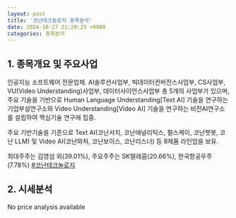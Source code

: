 ```yaml
---
layout: post
title: '코난테크놀로지 종목분석'
date: 2024-10-27 21:20:23 +0900
categories: 종목분석
---
```


## 1. 종목개요 및 주요사업

인공지능 소프트웨어 전문업체. AI솔루션사업부, 빅데이터컨버전스사업부, CS사업부, VU(Video Understanding)사업부, 데이터사이언스사업부 총 5개의 사업부가 있으며, 주요 기술을 기반으로 Human Language Understanding[Text AI] 기술을 연구하는 기업부설연구소와 Video Understanding[Video AI] 기술을 연구하는 비전AI연구소를 설립하여 핵심기술 연구에 집중.

주요 기반기술을 기준으로 Text AI(코난서치, 코난애널리틱스, 펄스케이, 코난챗봇, 코난 LLM) 및 Video AI(코난와처, 코난보이스, 코난리스너) 등 8제품 라인업을 보유.

최대주주는 김영섬 외(39.01%), 주요주주는 SK텔레콤(20.66%), 한국항공우주(7.78%)
[#코난테크놀로지](#)

## 2. 시세분석

No price analysis available
